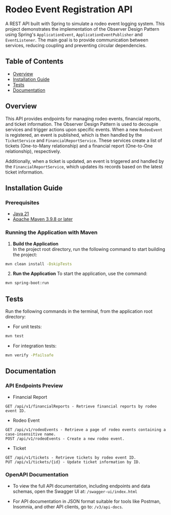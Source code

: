 # Rodeo Event Registration API
A REST API built with Spring to simulate a rodeo event logging system. This project demonstrates the implementation of the Observer Design Pattern using Spring's `ApplicationEvent`, `ApplicationEventPublisher` and `EventListener`. The main goal is to provide communication between services, reducing coupling and preventing circular dependencies.


## Table of Contents
- [Overview](#overview)
- [Installation Guide](#installation-guide)
- [Tests](#tests)
- [Documentation](#documentation)


## Overview
This API provides endpoints for managing rodeo events, financial reports, and ticket information. The Observer Design Pattern is used to decouple services and trigger actions upon specific events. When a new `RodeoEvent` is registered, an event is published, which is then handled by the `TicketService` and `FinancialReportService`. These services create a list of tickets (One-to-Many relationship) and a financial report (One-to-One relationship), respectively.

Additionally, when a ticket is updated, an event is triggered and handled by the `FinancialReportService`, which updates its records based on the latest ticket information. 

## Installation Guide

### Prerequisites
- [Java 21](https://www.oracle.com/br/java/technologies/downloads/#java21)
- [Apache Maven 3.9.8 or later](https://maven.apache.org/install.html)

### Running the Application with Maven

1. **Build the Application**  
In the project root directory, run the following command to start building the project:
```bash
mvn clean install -DskipTests
```

2. **Run the Application**
To start the application, use the command:
```bash
mvn spring-boot:run
```

## Tests

Run the following commands in the terminal, from the application root directory:

- For unit tests:
```bash
mvn test
```
- For integration tests:
```bash
mvn verify -Pfailsafe
```

## Documentation

### API Endpoints Preview
- Financial Report
```text
GET /api/v1/financialReports - Retrieve financial reports by rodeo event ID.
```
- Rodeo Event
```text
GET /api/v1/rodeoEvents - Retrieve a page of rodeo events containing a case-insensitive name.
POST /api/v1/rodeoEvents - Create a new rodeo event.
```
- Ticket
```text
GET /api/v1/tickets - Retrieve tickets by rodeo event ID.
PUT /api/v1/tickets/{id} - Update ticket information by ID.
```

### OpenAPI Documentation
- To view the full API documentation, including endpoints and data schemas, open the Swagger UI at:
  `/swagger-ui/index.html`

- For API documentation in JSON format suitable for tools like Postman, Insomnia, and other API clients, go to: `/v3/api-docs`.